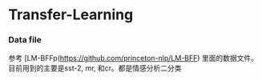 # Transfer-Learning

### Data file
参考 [LM-BFFp(https://github.com/princeton-nlp/LM-BFF) 里面的数据文件。目前用到的主要是sst-2, mr, 和cr。都是情感分析二分类
